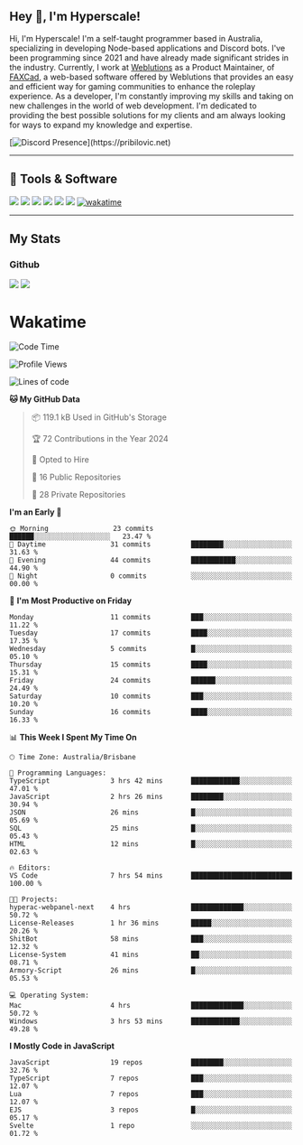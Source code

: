 ## Hey 👋, I'm Hyperscale!

Hi, I'm Hyperscale! I'm a self-taught programmer based in Australia, specializing in developing Node-based applications and Discord bots. I've been programming since 2021 and have already made significant strides in the industry. Currently, I work at [Weblutions](https://weblutions.com) as a Product Maintainer, of [FAXCad](https://weblutions.com/store/faxcad), a web-based software offered by Weblutions that provides an easy and efficient way for gaming communities to enhance the roleplay experience. As a developer, I'm constantly improving my skills and taking on new challenges in the world of web development. I'm dedicated to providing the best possible solutions for my clients and am always looking for ways to expand my knowledge and expertise.

[![Discord Presence](https://lanyard.cnrad.dev/api/906061699562475581?=idleMessage=:Just%Chillin%With%My%Kangaroo!)](https://pribilovic.net)

<p align="center">
<a href="https://github.com/Hyperscale1">
</a>
</p>

---
## 🔧 Tools & Software
![](https://img.shields.io/badge/HTML5-E34F26?style=for-the-badge&logo=html5&logoColor=white) ![](https://img.shields.io/badge/CSS3-1572B6?style=for-the-badge&logo=css3&logoColor=white) ![](https://img.shields.io/badge/MySQL-005C84?style=for-the-badge&logo=mysql&logoColor=white) ![](https://img.shields.io/badge/Ubuntu-E95420?style=for-the-badge&logo=ubuntu&logoColor=white) ![](https://img.shields.io/badge/JavaScript-F7DF1E?style=for-the-badge&logo=javascript&logoColor=black) ![](	https://img.shields.io/badge/Node.js-43853D?style=for-the-badge&logo=node.js&logoColor=white) [![wakatime](https://wakatime.com/badge/user/6e098b16-30e8-493e-bf77-598fafbb912d.svg?style=for-the-badge)](https://wakatime.com/@6e098b16-30e8-493e-bf77-598fafbb912d)


---
## My Stats

### Github
![](https://github-readme-stats.vercel.app/api?username=Hyperscale1&theme=blue-green)
![](https://github-readme-stats.vercel.app/api/top-langs/?username=Hyperscale1&theme=blue-green)

# Wakatime
<!--START_SECTION:waka-->
![Code Time](http://img.shields.io/badge/Code%20Time-723%20hrs%2020%20mins-blue)

![Profile Views](http://img.shields.io/badge/Profile%20Views-0-blue)

![Lines of code](https://img.shields.io/badge/From%20Hello%20World%20I%27ve%20Written-258.3%20thousand%20lines%20of%20code-blue)

**🐱 My GitHub Data** 

> 📦 119.1 kB Used in GitHub's Storage 
 > 
> 🏆 72 Contributions in the Year 2024
 > 
> 💼 Opted to Hire
 > 
> 📜 16 Public Repositories 
 > 
> 🔑 28 Private Repositories 
 > 
**I'm an Early 🐤** 

```text
🌞 Morning                23 commits          ██████░░░░░░░░░░░░░░░░░░░   23.47 % 
🌆 Daytime                31 commits          ████████░░░░░░░░░░░░░░░░░   31.63 % 
🌃 Evening                44 commits          ███████████░░░░░░░░░░░░░░   44.90 % 
🌙 Night                  0 commits           ░░░░░░░░░░░░░░░░░░░░░░░░░   00.00 % 
```
📅 **I'm Most Productive on Friday** 

```text
Monday                   11 commits          ███░░░░░░░░░░░░░░░░░░░░░░   11.22 % 
Tuesday                  17 commits          ████░░░░░░░░░░░░░░░░░░░░░   17.35 % 
Wednesday                5 commits           █░░░░░░░░░░░░░░░░░░░░░░░░   05.10 % 
Thursday                 15 commits          ████░░░░░░░░░░░░░░░░░░░░░   15.31 % 
Friday                   24 commits          ██████░░░░░░░░░░░░░░░░░░░   24.49 % 
Saturday                 10 commits          ███░░░░░░░░░░░░░░░░░░░░░░   10.20 % 
Sunday                   16 commits          ████░░░░░░░░░░░░░░░░░░░░░   16.33 % 
```


📊 **This Week I Spent My Time On** 

```text
🕑︎ Time Zone: Australia/Brisbane

💬 Programming Languages: 
TypeScript               3 hrs 42 mins       ████████████░░░░░░░░░░░░░   47.01 % 
JavaScript               2 hrs 26 mins       ████████░░░░░░░░░░░░░░░░░   30.94 % 
JSON                     26 mins             █░░░░░░░░░░░░░░░░░░░░░░░░   05.69 % 
SQL                      25 mins             █░░░░░░░░░░░░░░░░░░░░░░░░   05.43 % 
HTML                     12 mins             █░░░░░░░░░░░░░░░░░░░░░░░░   02.63 % 

🔥 Editors: 
VS Code                  7 hrs 54 mins       █████████████████████████   100.00 % 

🐱‍💻 Projects: 
hyperac-webpanel-next    4 hrs               █████████████░░░░░░░░░░░░   50.72 % 
License-Releases         1 hr 36 mins        █████░░░░░░░░░░░░░░░░░░░░   20.26 % 
ShitBot                  58 mins             ███░░░░░░░░░░░░░░░░░░░░░░   12.32 % 
License-System           41 mins             ██░░░░░░░░░░░░░░░░░░░░░░░   08.71 % 
Armory-Script            26 mins             █░░░░░░░░░░░░░░░░░░░░░░░░   05.53 % 

💻 Operating System: 
Mac                      4 hrs               █████████████░░░░░░░░░░░░   50.72 % 
Windows                  3 hrs 53 mins       ████████████░░░░░░░░░░░░░   49.28 % 
```

**I Mostly Code in JavaScript** 

```text
JavaScript               19 repos            ████████░░░░░░░░░░░░░░░░░   32.76 % 
TypeScript               7 repos             ███░░░░░░░░░░░░░░░░░░░░░░   12.07 % 
Lua                      7 repos             ███░░░░░░░░░░░░░░░░░░░░░░   12.07 % 
EJS                      3 repos             █░░░░░░░░░░░░░░░░░░░░░░░░   05.17 % 
Svelte                   1 repo              ░░░░░░░░░░░░░░░░░░░░░░░░░   01.72 % 
```




<!--END_SECTION:waka-->